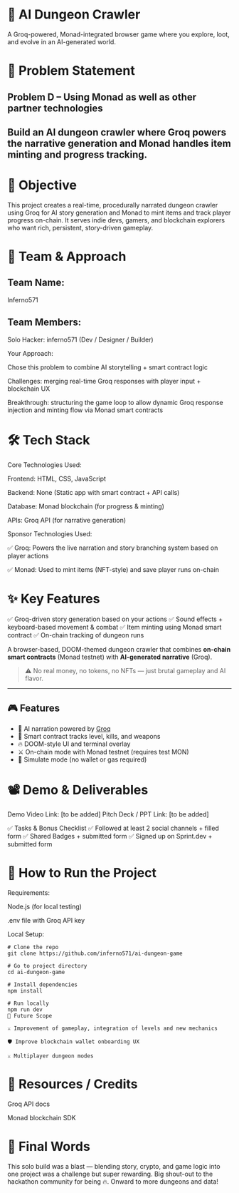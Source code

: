 # 🚀 AI Dungeon Crawler
A Groq-powered, Monad-integrated browser game where you explore, loot, and evolve in an AI-generated world.

# 📌 Problem Statement
## Problem D – Using Monad as well as other partner technologies

## Build an AI dungeon crawler where Groq powers the narrative generation and Monad handles item minting and progress tracking.

# 🎯 Objective
This project creates a real-time, procedurally narrated dungeon crawler using Groq for AI story generation and Monad to mint items and track player progress on-chain.
It serves indie devs, gamers, and blockchain explorers who want rich, persistent, story-driven gameplay.

# 🧠 Team & Approach
## Team Name:
Inferno571

## Team Members:
Solo Hacker: inferno571 (Dev / Designer / Builder)

Your Approach:

Chose this problem to combine AI storytelling + smart contract logic

Challenges: merging real-time Groq responses with player input + blockchain UX

Breakthrough: structuring the game loop to allow dynamic Groq response injection and minting flow via Monad smart contracts

# 🛠️ Tech Stack
Core Technologies Used:

Frontend: HTML, CSS, JavaScript

Backend: None (Static app with smart contract + API calls)

Database: Monad blockchain (for progress & minting)

APIs: Groq API (for narrative generation)

Sponsor Technologies Used:

✅ Groq: Powers the live narration and story branching system based on player actions

✅ Monad: Used to mint items (NFT-style) and save player runs on-chain



# ✨ Key Features
✅ Groq-driven story generation based on your actions
✅ Sound effects + keyboard-based movement & combat
✅ Item minting using Monad smart contract
✅ On-chain tracking of dungeon runs

A browser-based, DOOM-themed dungeon crawler that combines **on-chain smart contracts** (Monad testnet) with **AI-generated narrative** (Groq).

> ⚠️ No real money, no tokens, no NFTs — just brutal gameplay and AI flavor.

---

## 🎮 Features

- 🧠 AI narration powered by [Groq](https://groq.com/)
- 🧱 Smart contract tracks level, kills, and weapons
- 🔥 DOOM-style UI and terminal overlay
- ⚔️ On-chain mode with Monad testnet (requires test MON)
- 🧪 Simulate mode (no wallet or gas required)


# 📽️ Demo & Deliverables
Demo Video Link: [to be added]
Pitch Deck / PPT Link: [to be added]

✅ Tasks & Bonus Checklist
✅ Followed at least 2 social channels + filled form
✅ Shared Badges + submitted form
✅ Signed up on Sprint.dev + submitted form

# 🧪 How to Run the Project
Requirements:

Node.js (for local testing)

.env file with Groq API key

Local Setup:
```
# Clone the repo
git clone https://github.com/inferno571/ai-dungeon-game

# Go to project directory
cd ai-dungeon-game

# Install dependencies
npm install

# Run locally
npm run dev
🧬 Future Scope

⚔️ Improvement of gameplay, integration of levels and new mechanics

🛡️ Improve blockchain wallet onboarding UX

⚔️ Multiplayer dungeon modes
```

# 📎 Resources / Credits
Groq API docs

Monad blockchain SDK


# 🏁 Final Words
This solo build was a blast — blending story, crypto, and game logic into one project was a challenge but super rewarding. Big shout-out to the hackathon community for being 🔥. Onward to more dungeons and data!

